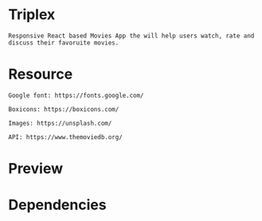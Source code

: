 # Triplex

    Responsive React based Movies App the will help users watch, rate and discuss their favoruite movies.

# Resource

    Google font: https://fonts.google.com/

    Boxicons: https://boxicons.com/

    Images: https://unsplash.com/

    API: https://www.themoviedb.org/

# Preview




# Dependencies

